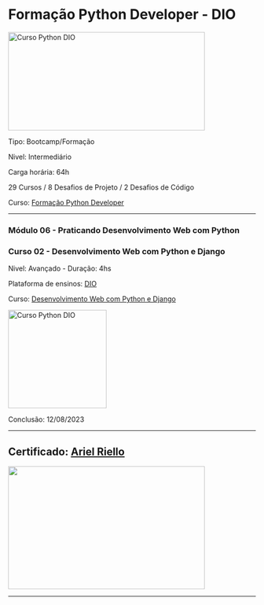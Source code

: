 # **Formação Python Developer - DIO**

<img src="https://hermes.dio.me/tracks/cover/ac0e208f-9ab9-471d-84ae-0107cfd2156a.png" alt="Curso Python DIO" width="400" height="200">

Tipo: Bootcamp/Formação

Nivel: Intermediário

Carga horária: 64h

29 Cursos / 8 Desafios de Projeto / 2 Desafios de Código

Curso: [Formação Python Developer](https://web.dio.me/track/formacao-python-developer)

---
### **Módulo 06 - Praticando Desenvolvimento Web com Python**
### **Curso 02 - Desenvolvimento Web com Python e Django**

Nivel: Avançado - Duração: 4hs

Plataforma de ensinos: [DIO](www.dio.me)

Curso: [Desenvolvimento Web com Python e Django](https://web.dio.me/course/desenvolvimento-para-internet-e-banco-de-dados-com-python-e-django/learning/d1e01e99-4468-4119-8962-82e5ea80b118?back=/track/formacao-python-developer&tab=undefined&moduleId=undefined)

<img src="https://hermes.dio.me/courses/badge/cc94e034-89b3-49ee-970b-f6a3127767e8.png" alt="Curso Python DIO" width="200" height="200">


Conclusão: 12/08/2023

---
## Certificado: [Ariel Riello](https://www.dio.me/certificate/9E3B18A2/share)

<img src="https://hermes.digitalinnovation.one/certificates/cover/9E3B18A2.jpg" width="400" height="250">

---